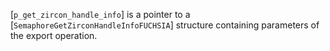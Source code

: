 [`p_get_zircon_handle_info`] is a pointer to a
[`SemaphoreGetZirconHandleInfoFUCHSIA`] structure containing
parameters of the export operation.